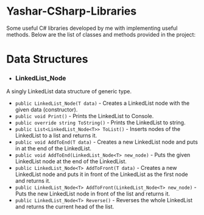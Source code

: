 # Yashar-CSharp-Libraries
Some useful C# libraries developed by me with implementing useful methods.
Below are the list of classes and methods provided in the project:

# Data Structures
- ### LinkedList_Node
A singly LinkedList data structure of generic type.
- `public LinkedList_Node(T data)` - Creates a LinkedList node with the given data (constructor).
- `public void Print()` - Prints the LinkedList to Console.
- `public override string ToString()` - Prints the LinkedList to string.
- `public List<LinkedList_Node<T>> ToList()` - Inserts nodes of the LinkedList to a list and returns it.
- `public void AddToEnd(T data)` - Creates a new LinkedList node and puts in at the end of the LinkedList.
- `public void AddToEnd(LinkedList_Node<T> new_node)` - Puts the given LinkedList node at the end of the LinkedList.
- `public LinkedList_Node<T> AddToFront(T data)` - Creates a new LinkedList node and puts it in front of the LinkedList as the first node and returns it.
- `public LinkedList_Node<T> AddToFront(LinkedList_Node<T> new_node)` - Puts the new LinkedList node in front of the list and returns it.
- `public LinkedList_Node<T> Reverse()` - Reverses the whole LinkedList and returns the current head of the list.
